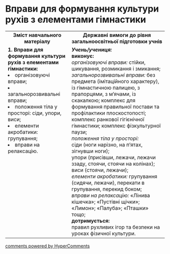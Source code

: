 <div id="hypercomments_widget" class="js-hypercomments-widget invisible"></div>

# Вправи для формування культури рухів з елементами гімнастики

<table>
  <tr>
    <td width="40%" align="center"><b>Зміст навчального матеріалу</b></td>
    <td width="60%" align="center"><b>Державні вимоги до рівня загальноосвітньої підготовки учнів</b></td>
  </tr>
  <tr>
<td width="40%" style="vertical-align:top !important;">
<b>1.	Вправи для формування культури рухів з елементами гімнастики:</b><br>
<li>організовуючі вправи;</li> 
<li>загальнорозвивальні вправи;</li>
<li>положення тіла у просторі: сіди, упори, виси;</li>
<li>елементи акробатики: групування;</li>
<li>вправи на релаксацію.</li>
</td> 
<td width="60%" style="vertical-align:top !important;">
<i><b>Учень/учениця:</b></i><br>
<b>виконує:</b><br>
<i>організовуючі вправи:</i> стійки, шикування, розмикання і змикання;<br>
<i>загальнорозвивальні вправи:</i> без предмета (імітаційного характеру), із гімнастичною палицею, з прапорцями, з м’ячами, із скакалкою; комплекс для формування правильної постави та профілактики плоскостопості; комплекс ранкової гігієнічної гімнастики; комплекс фізкультурної паузи; <br>
<i>положення тіла у просторі:</i> <br>
сіди (ноги нарізно, на п’ятах, зігнувши ноги); <br>
упори (присівши, лежачи, лежачи ззаду, стоячи, стоячи на колінах); <br>
виси (стоячи, лежачи);<br>
<i>елементи акробатики:</i> групування (сидячи, лежачи), перекати в групування, перекид боком;<br>
<i>вправи на релаксацію:</i> «Лінива кішечка»; «Пустівні щічки»; «Лимон»; «Палуба»; «Пташки» тощо;<br>
<b>дотримується:</b><br>
 правил рухливих ігор та безпеки на уроках фізичної культури.
	</td>
  </tr>
</table>

<div class="js-hypercomments-container">
<a href="http://hypercomments.com" class="hc-link" title="comments widget">comments powered by HyperComments</a>
</div>